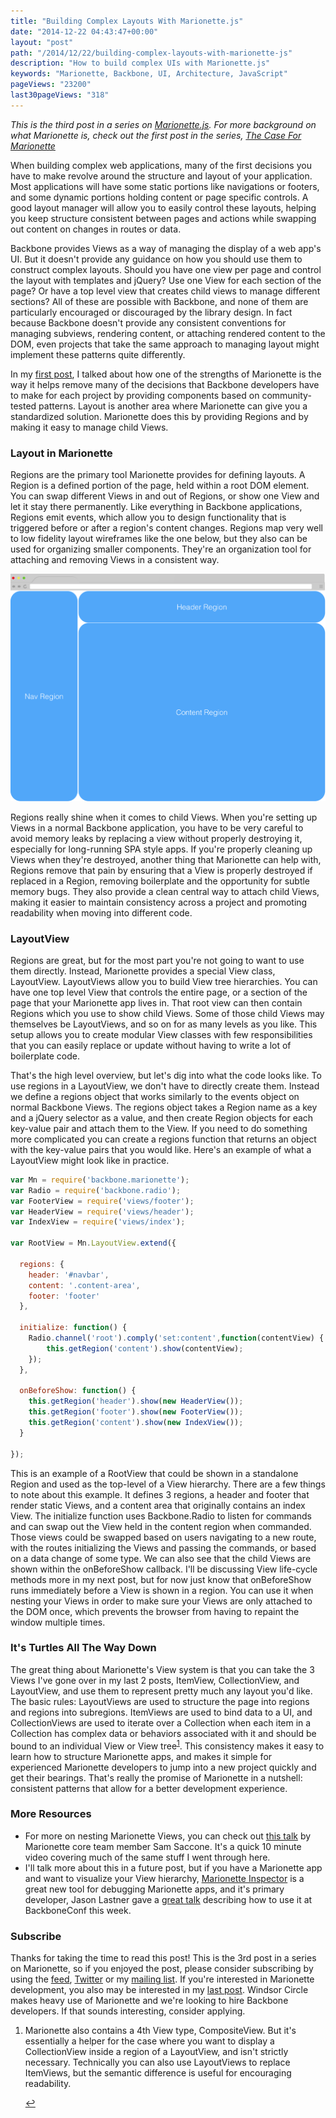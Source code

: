 ```yaml
---
title: "Building Complex Layouts With Marionette.js"
date: "2014-12-22 04:43:47+00:00"
layout: "post"
path: "/2014/12/22/building-complex-layouts-with-marionette-js"
description: "How to build complex UIs with Marionette.js"
keywords: "Marionette, Backbone, UI, Architecture, JavaScript"
pageViews: "23200"
last30pageViews: "318"
---
```


*This is the third post in a series on [Marionette.js][marionette].  For more background on what Marionette is, check out the first post in the series, [The Case For Marionette][caseformarionette]*

When building complex web applications, many of the first decisions you have to make revolve around the structure and layout of your application. Most applications will have some static portions like navigations or footers, and some dynamic portions holding content or page specific controls.  A good layout manager will allow you to easily control these layouts, helping you keep structure consistent between pages and actions while swapping out content on changes in routes or data.  

Backbone provides Views as a way of managing the display of a web app's UI.  But it doesn't provide any guidance on how you should use them to construct complex layouts.  Should you have one view per page and control the layout with templates and jQuery?  Use one View for each section of the page?  Or have a top level view that creates child views to manage different sections?  All of these are possible with Backbone, and none of them are particularly encouraged or discouraged by the library design.  In fact because Backbone doesn't provide any consistent conventions for managing subviews, rendering content, or attaching rendered content to the DOM, even projects that take the same approach to managing layout might implement these patterns quite differently.

In my [first post][caseformarionette], I talked about how one of the strengths of Marionette is the way it helps remove many of the decisions that Backbone developers have to make for each project by providing components based on community-tested patterns.  Layout is another area where Marionette can give you a standardized solution.  Marionette does this by providing Regions and by making it easy to manage child Views.


### Layout in Marionette

Regions are the primary tool Marionette provides for defining layouts.  A Region is a defined portion of the page, held within a root DOM element. You can swap different Views in and out of Regions, or show one View and let it stay there permanently.  Like everything in Backbone applications, Regions emit events, which allow you to design functionality that is triggered before or after a region's content changes.  Regions map very well to low fidelity layout wireframes like the one below, but they also can be used for organizing smaller components.  They're an organization tool for attaching and removing Views in a consistent way.

![Regions image](/posts/images/marionette_regions-1.png)

Regions really shine when it comes to child Views.  When you're setting up Views in a normal Backbone application, you have to be very careful to avoid memory leaks by replacing a view without properly destroying it, especially for long-running SPA style apps. If you're properly cleaning up Views when they're destroyed, another thing that Marionette can help with, Regions remove that pain by ensuring that a View is properly destroyed if replaced in a Region, removing boilerplate and the opportunity for subtle memory bugs.  They also provide a clean central way to attach child Views, making it easier to maintain consistency across a project and promoting readability when moving into different code.

### LayoutView

Regions are great, but for the most part you're not going to want to use them directly.  Instead, Marionette provides a special View class, LayoutView.  LayoutViews allow you to build View tree hierarchies.  You can have one top level View that controls the entire page, or a section of the page that your Marionette app lives in.  That root view can then contain Regions which you use to show child Views.  Some of those child Views may themselves be LayoutViews, and so on for as many levels as you like.  This setup allows you to create modular View classes with few responsibilities that you can easily replace or update without having to write a lot of boilerplate code.

That's the high level overview, but let's dig into what the code looks like.  To use regions in a LayoutView, we don't have to directly create them.  Instead we define a regions object that works similarly to the events object on normal Backbone Views.  The regions object takes a Region name as a key and a jQuery selector as a value, and then create Region objects for each key-value pair and attach them to the View.  If you need to do something more complicated you can create a regions function that returns an object with the key-value pairs that you would like.  Here's an example of what a LayoutView might look like in practice.

```javascript
var Mn = require('backbone.marionette');
var Radio = require('backbone.radio');
var FooterView = require('views/footer');
var HeaderView = require('views/header');
var IndexView = require('views/index');

var RootView = Mn.LayoutView.extend({

  regions: {
    header: '#navbar',
    content: '.content-area',
    footer: 'footer'
  },

  initialize: function() {
    Radio.channel('root').comply('set:content',function(contentView) {
        this.getRegion('content').show(contentView);
    });
  },

  onBeforeShow: function() {
    this.getRegion('header').show(new HeaderView());
    this.getRegion('footer').show(new FooterView());
    this.getRegion('content').show(new IndexView());
  }

});

```

This is an example of a RootView that could be shown in a standalone Region and used as the top-level of a View hierarchy.  There are a few things to note about this example.  It defines 3 regions, a header and footer that render static Views, and a content area that originally contains an index View.  The initialize function uses Backbone.Radio to listen for commands and can swap out the View held in the content region when commanded. Those views could be swapped based on users navigating to a new route, with the routes initializing the Views and passing the commands, or based on a data change of some type.  We can also see that the child Views are shown within the onBeforeShow callback.  I'll be discussing View life-cycle methods more in my next post, but for now just know that onBeforeShow runs immediately before a View is shown in a region.  You can use it when nesting your Views in order to make sure your Views are only attached to the DOM once, which prevents the browser from having to repaint the window multiple times.


### It's Turtles All The Way Down

The great thing about Marionette's View system is that you can take the 3 Views I've gone over in my last 2 posts, ItemView, CollectionView, and LayoutView, and use them to represent pretty much any layout you'd like.  The basic rules: LayoutViews are used to structure the page into regions and regions into subregions. ItemViews are used to bind data to a UI, and CollectionViews are used to iterate over a Collection when each item in a Collection has complex data or behaviors associated with it and should be bound to an individual View or View tree<sup id="fnref:1">[1](#fn:1)</sup>. This consistency makes it easy to learn how to structure Marionette apps, and makes it simple for experienced Marionette developers to jump into a new project quickly and get their bearings.  That's really the promise of Marionette in a nutshell: consistent patterns that allow for a better development experience.


### More Resources

- For more on nesting Marionette Views, you can check out [this talk][nestingvideo] by Marionette core team member Sam Saccone.  It's a quick 10 minute video covering much of the same stuff I went through here.
- I'll talk more about this in a future post, but if you have a Marionette app and want to visualize your View hierarchy, [Marionette Inspector][inspector] is a great new tool for debugging Marionette apps, and it's primary developer, Jason Lastner gave a [great talk][inspectortalk] describing how to use it at BackboneConf this week.



### Subscribe

Thanks for taking the time to read this post!  This is the 3rd post in a series on Marionette, so if you enjoyed the post, please consider subscribing by using the [feed](http://feedpress.me/benmccormick), [Twitter](http://twitter.com/benmccormickorg) or my [mailing list](http://eepurl.com/WFYon). If you're interested in Marionette development, you also may be interested in my [last post][jobpost]. Windsor Circle makes heavy use of Marionette and we're looking to hire Backbone developers.  If that sounds interesting, consider applying.




<div class="footnotes">
<ol>
    <li class="footnote" id="fn:1">
        <p>
        Marionette also contains a 4th View type, CompositeView.  But it's essentially a helper for the case where you want to display a CollectionView inside a region of a LayoutView, and isn't strictly necessary.  Technically you can also use LayoutViews to replace ItemViews, but the semantic difference is useful for encouraging readability.
        </p>
        <a href="#fnref:1" title="return to article"> ↩</a></p>
    </li>
</ol>
</div>

[marionette]: http://marionettejs.com/
[bindingdata]: http://benmccormick.org/2014/12/10/marionette-explained-connecting-your-data-to-your-views/
[caseformarionette]: http://benmccormick.org/2014/12/02/the-case-for-marionette-js/
[nestingvideo]: https://www.youtube.com/watch?v=CTr-tTwRH3o
[inspector]: https://github.com/marionettejs/marionette.inspector
[inspectortalk]: https://www.youtube.com/watch?v=jbGm3mJXh_s
[jobpost]: http://benmccormick.org/2014/12/18/come-build-with-me/
